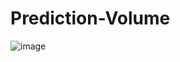 # Prediction-Volume

![image](https://user-images.githubusercontent.com/54842807/212303550-df0e76ff-83c3-4df5-82f9-f77e24a075c3.png)
